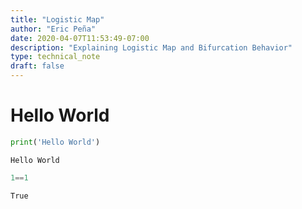 ```yaml
---
title: "Logistic Map"
author: "Eric Peña"
date: 2020-04-07T11:53:49-07:00
description: "Explaining Logistic Map and Bifurcation Behavior"
type: technical_note
draft: false
---
```

# Hello World


```python
print('Hello World')
```

    Hello World



```python
1==1
```




    True




```python

```
